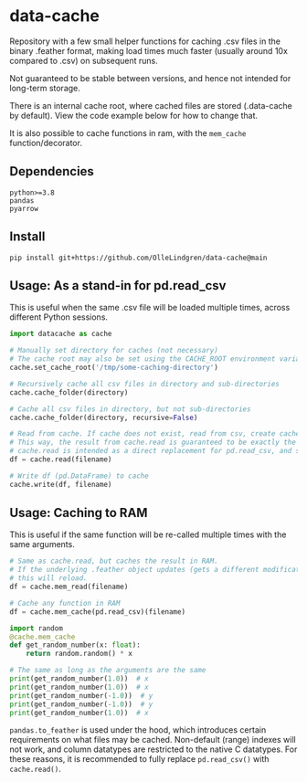 # data-cache

Repository with a few small helper functions for caching .csv files in the binary .feather format, making load times much faster (usually around 10x compared to .csv) on subsequent runs.  

Not guaranteed to be stable between versions, and hence not intended for long-term storage.

There is an internal cache root, where cached files are stored (.data-cache by default). View the code example below for how to change that.

It is also possible to cache functions in ram, with the `mem_cache` function/decorator.

## Dependencies

```
python>=3.8
pandas
pyarrow
```

## Install

`pip install git+https://github.com/OlleLindgren/data-cache@main`

## Usage: As a stand-in for pd.read_csv

This is useful when the same .csv file will be loaded multiple times, across different Python sessions.

```python
import datacache as cache

# Manually set directory for caches (not necessary)
# The cache root may also be set using the CACHE_ROOT environment variable.
cache.set_cache_root('/tmp/some-caching-directory')

# Recursively cache all csv files in directory and sub-directories
cache.cache_folder(directory)

# Cache all csv files in directory, but not sub-directories
cache.cache_folder(directory, recursive=False)

# Read from cache. If cache does not exist, read from csv, create cache, then read from cache. 
# This way, the result from cache.read is guaranteed to be exactly the same regardless of which method is used.
# cache.read is intended as a direct replacement for pd.read_csv, and supports the same keyword arguments.
df = cache.read(filename)

# Write df (pd.DataFrame) to cache
cache.write(df, filename)
```

## Usage: Caching to RAM

This is useful if the same function will be re-called multiple times with the same arguments.

```python
# Same as cache.read, but caches the result in RAM.
# If the underlying .feather object updates (gets a different modification time),
# this will reload.
df = cache.mem_read(filename)

# Cache any function in RAM
df = cache.mem_cache(pd.read_csv)(filename)

import random
@cache.mem_cache
def get_random_number(x: float):
    return random.random() * x

# The same as long as the arguments are the same
print(get_random_number(1.0))  # x
print(get_random_number(1.0))  # x
print(get_random_number(-1.0))  # y
print(get_random_number(-1.0))  # y
print(get_random_number(1.0))  # x
```

`pandas.to_feather` is used under the hood, which introduces certain requirements on what files may be cached. Non-default (range) indexes will not work, and column datatypes are restricted to the native C datatypes. For these reasons, it is recommended to fully replace `pd.read_csv()` with `cache.read()`.
